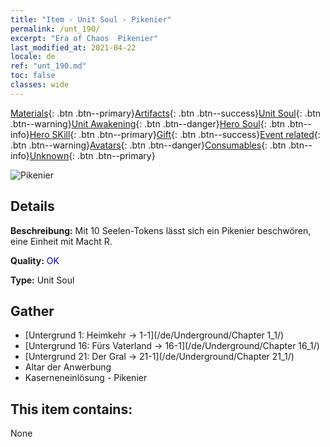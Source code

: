 ```yaml
---
title: "Item - Unit Soul - Pikenier"
permalink: /unt_190/
excerpt: "Era of Chaos  Pikenier"
last_modified_at: 2021-04-22
locale: de
ref: "unt_190.md"
toc: false
classes: wide
---
```

 [Materials](/ItemsDE/){: .btn .btn--primary}[Artifacts](/ItemsDE/Artifacts/){: .btn .btn--success}[Unit Soul](/ItemsDE/UnitSoul/){: .btn .btn--warning}[Unit Awakening](/ItemsDE/UnitAwakening/){: .btn .btn--danger}[Hero Soul](/ItemsDE/HeroSoul/){: .btn .btn--info}[Hero SKill](/ItemsDE/HeroSkill/){: .btn .btn--primary}[Gift](/ItemsDE/Gift/){: .btn .btn--success}[Event related](/ItemsDE/Events/){: .btn .btn--warning}[Avatars](/ItemsDE/Avatars/){: .btn .btn--danger}[Consumables](/ItemsDE/Consumables/){: .btn .btn--info}[Unknown](/ItemsDE/Unknown/){: .btn .btn--primary}

 ![Pikenier](/images/u/ti_jibing.jpg)

## Details
 **Beschreibung:** Mit 10 Seelen-Tokens lässt sich ein Pikenier beschwören, eine Einheit mit Macht R.

 **Quality:** <span style="color: #0000CD">OK</span>

 **Type:** Unit Soul

## Gather

*    [Untergrund 1: Heimkehr -> 1-1](/de/Underground/Chapter 1_1/) 
*    [Untergrund 16: Fürs Vaterland -> 16-1](/de/Underground/Chapter 16_1/) 
*    [Untergrund 21: Der Gral -> 21-1](/de/Underground/Chapter 21_1/) 
*    Altar der Anwerbung 
*    Kaserneneinlösung - Pikenier 

## This item contains:

  None

